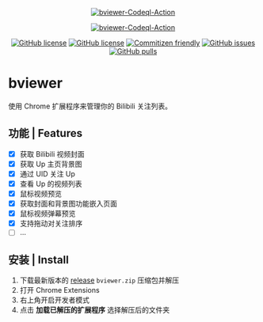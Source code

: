 <p align="center">
<a href="https://github.com/Lmmmmmm-bb/bviewer"><img alt="bviewer-Codeql-Action" src="https://socialify.git.ci/Lmmmmmm-bb/bviewer/image?description=1&theme=Light"></a>
</p>

<p align="center">
<a href="https://github.com/Lmmmmmm-bb/bviewer/actions/workflows/codeql-analysis.yml"><img alt="bviewer-Codeql-Action" src="https://github.com/Lmmmmmm-bb/bviewer/actions/workflows/codeql-analysis.yml/badge.svg"></a>
</p>

<p align="center">
<a href="https://github.com/Lmmmmmm-bb/bviewer/blob/main/LICENSE"><img alt="GitHub license" src="https://img.shields.io/github/license/Lmmmmmm-bb/bviewer"></a>
<a href="https://github.com/Lmmmmmm-bb/bviewer/releases"><img alt="GitHub license" src="https://img.shields.io/github/v/release/Lmmmmmm-bb/bviewer"></a>
<a href="http://commitizen.github.io/cz-cli/"><img alt="Commitizen friendly" src="https://img.shields.io/badge/commitizen-friendly-brightgreen.svg"></a>
<a href="https://github.com/Lmmmmmm-bb/bviewer/issues"><img alt="GitHub issues" src="https://img.shields.io/github/issues/Lmmmmmm-bb/bviewer"></a>
<a href="https://github.com/Lmmmmmm-bb/bviewer/pulls"><img alt="GitHub pulls" src="https://img.shields.io/badge/PR-Welcome-%2345A2FF"></a>
</p>

# bviewer

使用 Chrome 扩展程序来管理你的 Bilibili 关注列表。

## 功能 | Features

- [x] 获取 Bilibili 视频封面
- [x] 获取 Up 主页背景图
- [x] 通过 UID 关注 Up
- [x] 查看 Up 的视频列表
- [x] 鼠标视频预览
- [x] 获取封面和背景图功能嵌入页面
- [x] 鼠标视频弹幕预览
- [x] 支持拖动对关注排序
- [ ] ...

## 安装 | Install

1. 下载最新版本的 [release](https://github.com/Lmmmmmm-bb/bviewer/releases) `bviewer.zip` 压缩包并解压
2. 打开 Chrome Extensions
3. 右上角开启开发者模式
4. 点击 **加载已解压的扩展程序** 选择解压后的文件夹
